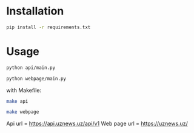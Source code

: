 # Installation

```bash
pip install -r requirements.txt
```

# Usage

```bash
python api/main.py
```

```bash
python webpage/main.py
```

with Makefile:

```bash
make api
```

```bash
make webpage
```

Api url = https://api.uznews.uz/api/v1
Web page url = https://uznews.uz/